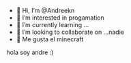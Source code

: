 - 👋 Hi, I’m @Andreekn
- 👀 I’m interested in progamation
- 🌱 I’m currently learning ...
- 💞️ I’m looking to collaborate on ...nadie
- 📛 Me gusta el minecraft 

<!---
Andreekn/Andreekn is a ✨ special ✨ repository because its `README.md` (this file) appears on your GitHub profile.
You can click the Preview link to take a look at your changes.
Bueno mans me cree la cuenta para usar termux y pues si quieres.ser mi pana ta bien pa :D
--->
<cuadro>hola soy andre</cuadro> :)
